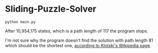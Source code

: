 # Sliding-Puzzle-Solver

`python main.py`

After 10,954,175 states, which is a path length of 117 the program stops.

I'm not sure why the program doesn't find the solution with path length 81 which should be the shortest one, [according to Klotski's Wikipedia page](https://en.wikipedia.org/wiki/Klotski).